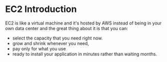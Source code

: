 # EC2 Introduction

EC2 is like a virtual machine and it's hosted by AWS instead of being in your
own data center and the great thing about it is that you can:
 - select the capacity that you need right now. 
 - grow and shrink whenever you need,
 - pay only for what you use 
 - ready to install your application in minutes rather than waiting months.